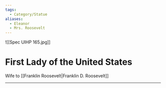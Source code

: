 ```yaml
---
tags:
  - Category/Statue
aliases:
  - Eleanor
  - Mrs. Roosevelt
---
```

![[Spec UIHP 165.jpg]]
# First Lady of the United States

Wife to [[Franklin Roosevelt|Franklin D. Roosevelt]]

---
